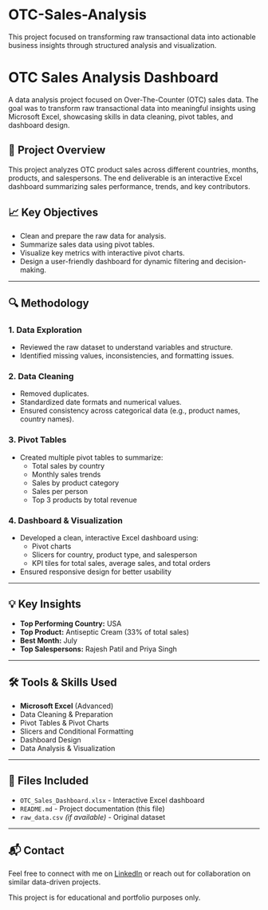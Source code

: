 # OTC-Sales-Analysis
This project focused on transforming raw transactional data into actionable business insights through structured analysis and visualization.
# OTC Sales Analysis Dashboard

A data analysis project focused on Over-The-Counter (OTC) sales data. The goal was to transform raw transactional data into meaningful insights using Microsoft Excel, showcasing skills in data cleaning, pivot tables, and dashboard design.

## 📌 Project Overview

This project analyzes OTC product sales across different countries, months, products, and salespersons. The end deliverable is an interactive Excel dashboard summarizing sales performance, trends, and key contributors.

## 📈 Key Objectives

- Clean and prepare the raw data for analysis.
- Summarize sales data using pivot tables.
- Visualize key metrics with interactive pivot charts.
- Design a user-friendly dashboard for dynamic filtering and decision-making.

---

## 🔍 Methodology

### 1. Data Exploration
- Reviewed the raw dataset to understand variables and structure.
- Identified missing values, inconsistencies, and formatting issues.

### 2. Data Cleaning
- Removed duplicates.
- Standardized date formats and numerical values.
- Ensured consistency across categorical data (e.g., product names, country names).

### 3. Pivot Tables
- Created multiple pivot tables to summarize:
  - Total sales by country
  - Monthly sales trends
  - Sales by product category
  - Sales per person
  - Top 3 products by total revenue

### 4. Dashboard & Visualization
- Developed a clean, interactive Excel dashboard using:
  - Pivot charts
  - Slicers for country, product type, and salesperson
  - KPI tiles for total sales, average sales, and total orders
- Ensured responsive design for better usability

---

## 💡 Key Insights

- **Top Performing Country:** USA  
- **Top Product:** Antiseptic Cream (33% of total sales)  
- **Best Month:** July  
- **Top Salespersons:** Rajesh Patil and Priya Singh  

---

## 🛠 Tools & Skills Used

- **Microsoft Excel** (Advanced)
- Data Cleaning & Preparation
- Pivot Tables & Pivot Charts
- Slicers and Conditional Formatting
- Dashboard Design
- Data Analysis & Visualization

---

## 📁 Files Included

- `OTC_Sales_Dashboard.xlsx` - Interactive Excel dashboard
- `README.md` - Project documentation (this file)
- `raw_data.csv` *(if available)* - Original dataset

---

## 📬 Contact

Feel free to connect with me on [LinkedIn](linkedin.com/in/omnia-elwardany-a994b91b5) or reach out for collaboration on similar data-driven projects.

This project is for educational and portfolio purposes only.

